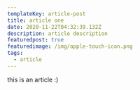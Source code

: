 ```yaml
---
templateKey: article-post
title: article one
date: 2020-11-22T04:32:39.132Z
description: article description
featuredpost: true
featuredimage: /img/apple-touch-icon.png
tags:
  - article
---
```

this is an article :)